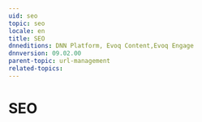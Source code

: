 ```yaml
---
uid: seo
topic: seo
locale: en
title: SEO
dnneditions: DNN Platform, Evoq Content,Evoq Engage
dnnversion: 09.02.00
parent-topic: url-management
related-topics:
---
```


# SEO